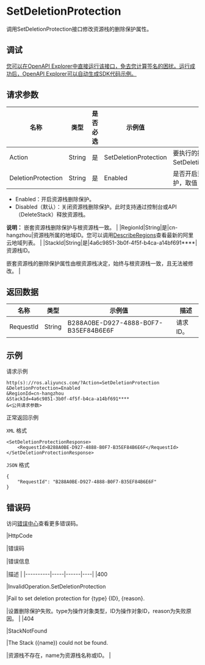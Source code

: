 # SetDeletionProtection

调用SetDeletionProtection接口修改资源栈的删除保护属性。

## 调试

[您可以在OpenAPI Explorer中直接运行该接口，免去您计算签名的困扰。运行成功后，OpenAPI Explorer可以自动生成SDK代码示例。](https://api.aliyun.com/#product=ROS&api=SetDeletionProtection&type=RPC&version=2019-09-10)

## 请求参数

|名称|类型|是否必选|示例值|描述|
|--|--|----|---|--|
|Action|String|是|SetDeletionProtection|要执行的操作，取值：SetDeletionProtection。 |
|DeletionProtection|String|是|Enabled|是否开启资源栈删除保护，取值：

 -   Enabled：开启资源栈删除保护。
-   Disabled（默认）：关闭资源栈删除保护。此时支持通过控制台或API（DeleteStack）释放资源栈。

 **说明：** 嵌套资源栈删除保护与根资源栈一致。 |
|RegionId|String|是|cn-hangzhou|资源栈所属的地域ID。您可以调用[DescribeRegions](~~131035~~)查看最新的阿里云地域列表。 |
|StackId|String|是|4a6c9851-3b0f-4f5f-b4ca-a14bf691\*\*\*\*|资源栈ID。

 嵌套资源栈的删除保护属性由根资源栈决定，始终与根资源栈一致，且无法被修改。 |

## 返回数据

|名称|类型|示例值|描述|
|--|--|---|--|
|RequestId|String|B288A0BE-D927-4888-B0F7-B35EF84B6E6F|请求ID。 |

## 示例

请求示例

```
http(s)://ros.aliyuncs.com/?Action=SetDeletionProtection
&DeletionProtection=Enabled
&RegionId=cn-hangzhou
&StackId=4a6c9851-3b0f-4f5f-b4ca-a14bf691****
&<公共请求参数>
```

正常返回示例

`XML` 格式

```
<SetDeletionProtectionResponse>
    <RequestId>B288A0BE-D927-4888-B0F7-B35EF84B6E6F</RequestId>
</SetDeletionProtectionResponse>
```

`JSON` 格式

```
{
    "RequestId": "B288A0BE-D927-4888-B0F7-B35EF84B6E6F"
}
```

## 错误码

访问[错误中心](https://error-center.alibabacloud.com/status/product/ROS)查看更多错误码。

|HttpCode

|错误码

|错误信息

|描述 |
|----------|-----|------|----|
|400

|InvalidOperation.SetDeletionProtection

|Fail to set deletion protection for \{type\} \{ID\}, \{reason\}.

|设置删除保护失败。type为操作对象类型，ID为操作对象ID，reason为失败原因。 |
|404

|StackNotFound

|The Stack \(\{name\}\) could not be found.

|资源栈不存在，name为资源栈名称或ID。 |

